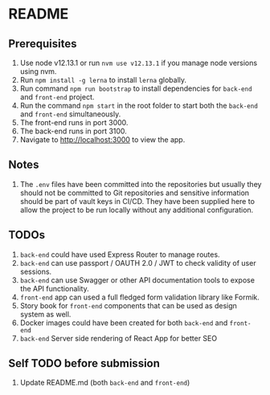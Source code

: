 # README

## Prerequisites

1. Use node v12.13.1 or run `nvm use v12.13.1` if you manage node versions using nvm.
2. Run `npm install -g lerna` to install `lerna` globally.
3. Run command `npm run bootstrap` to install dependencies for `back-end` and `front-end` project.
4. Run the command `npm start` in the root folder to start both the `back-end` and `front-end` simultaneously.
5. The front-end runs in port 3000.
6. The back-end runs in port 3100.
7. Navigate to <http://localhost:3000> to view the app.

## Notes

1. The `.env` files have been committed into the repositories but usually they should not be committed to Git repositories and sensitive information should be part of vault keys in CI/CD. They have been supplied here to allow the project to be run locally without any additional configuration.

## TODOs

1. `back-end` could have used Express Router to manage routes.
2. `back-end` can use passport / OAUTH 2.0 / JWT to check validity of user sessions.
3. `back-end` can use Swagger or other API documentation tools to expose the API functionality.
4. `front-end` app can used a full fledged form validation library like Formik.
5. Story book for `front-end` components that can be used as design system as well.
6. Docker images could have been created for both `back-end` and `front-end`
7. `back-end` Server side rendering of React App for better SEO

## Self TODO before submission

1. Update README.md (both `back-end` and `front-end`)
